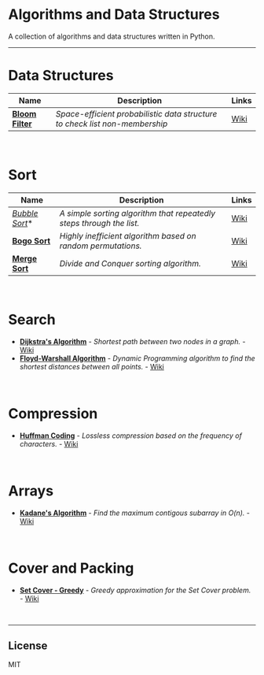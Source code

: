# Algorithms and Data Structures

A collection of algorithms and data structures written in Python.

---
# Data Structures

| Name  | Description  | Links  |
|---|---|---|
| **[Bloom Filter](https://github.com/Samalot/python-practice/blob/master/Data%20Structures/Bloom_Filter.py)** | *Space-efficient probabilistic data structure to check list non-membership* | [Wiki](https://en.wikipedia.org/wiki/Bloom_filter) |

&nbsp;

# Sort

| Name  | Description  | Links  |
|---|---|---|
| *[Bubble Sort](https://github.com/Samalot/python-practice/blob/master/Sort/Bubble_Sort.py)** | *A simple sorting algorithm that repeatedly steps through the list.* | [Wiki](https://en.wikipedia.org/wiki/Bubble_sort) |
| **[Bogo Sort](https://github.com/Samalot/python-practice/blob/master/Sort/Bogo_Sort.py)** | *Highly inefficient algorithm based on random permutations.* | [Wiki](https://en.wikipedia.org/wiki/Bogosort)  |
| **[Merge Sort](https://github.com/Samalot/python-practice/blob/master/Sort/Merge_Sort.py)** | *Divide and Conquer sorting algorithm.* | [Wiki](https://en.wikipedia.org/wiki/Merge_sort) |
  
&nbsp;
  
# Search

  - **[Dijkstra's Algorithm](https://github.com/Samalot/python-practice/blob/master/Search/Dijkstra.py)** - *Shortest path between two nodes in a graph.* - [Wiki](https://en.wikipedia.org/wiki/Dijkstra%27s_algorithm)
  - **[Floyd-Warshall Algorithm](https://github.com/Samalot/python-practice/blob/master/Search/Floyd_Warshall.py)** - *Dynamic Programming algorithm to find the shortest distances between all points.* - [Wiki](https://en.wikipedia.org/wiki/Floyd%E2%80%93Warshall_algorithm)
  
&nbsp;
  
# Compression

  - **[Huffman Coding](https://github.com/Samalot/python-practice/blob/master/Compression/Huffman.py)** - *Lossless compression based on the frequency of characters.* - [Wiki](https://en.wikipedia.org/wiki/Huffman_coding)

&nbsp;

# Arrays

  - **[Kadane's Algorithm](https://github.com/Samalot/python-practice/blob/master/Arrays/Kadane.py)** - *Find the maximum contigous subarray in O(n).* - [Wiki](https://en.wikipedia.org/wiki/Maximum_subarray_problem)

&nbsp;

# Cover and Packing

  - **[Set Cover - Greedy](https://github.com/Samalot/python-practice/blob/master/Cover%20and%20Packing/Set_Cover_Greedy.py)** - *Greedy approximation for the Set Cover problem.* - [Wiki](https://en.wikipedia.org/wiki/Set_cover_problem)

&nbsp;

---
License
----

MIT

